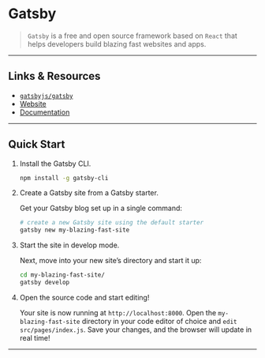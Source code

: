 # Gatsby

> `Gatsby` is a free and open source framework based on `React` that helps developers build blazing fast websites and apps.

---

## Links & Resources

- [`gatsbyjs/gatsby`](https://github.com/gatsbyjs/gatsby)
- [Website](https://www.gatsbyjs.org/)
- [Documentation](https://www.gatsbyjs.org/docs/)

---

## Quick Start

1. Install the Gatsby CLI.

    ```bash
    npm install -g gatsby-cli
    ```

2. Create a Gatsby site from a Gatsby starter.

    Get your Gatsby blog set up in a single command:

    ```bash
    # create a new Gatsby site using the default starter
    gatsby new my-blazing-fast-site
    ```

3. Start the site in develop mode.

    Next, move into your new site’s directory and start it up:

    ```bash
    cd my-blazing-fast-site/
    gatsby develop
    ```

4. Open the source code and start editing!

    Your site is now running at `http://localhost:8000`. Open the `my-blazing-fast-site` directory in your code editor of choice and `edit src/pages/index.js`. Save your changes, and the browser will update in real time!

---
